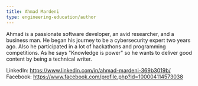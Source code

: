 ```yaml
---
title: Ahmad Mardeni
type: engineering-education/author
---
```

Ahmad is a passionate software developer, an avid researcher, and a business man. He began his journey to be a cybersecurity expert two years ago. Also he participated in a lot of hackathons and programming competitions. As he says "Knowledge is power" so he wants to deliver good content by being a technical writer.

LinkedIn: https://www.linkedin.com/in/ahmad-mardeni-369b3019b/
Facebook: https://www.facebook.com/profile.php?id=100004114573038
